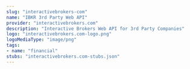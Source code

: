 ```yaml
---
slug: "interactivebrokers-com"
name: "IBKR 3rd Party Web API"
provider: "interactivebrokers.com"
description: "Interactive Brokers Web API for 3rd Party Companies"
logo: "interactivebrokers.com-logo.png"
logoMediaType: "image/png"
tags:
- name: "financial"
stubs: "interactivebrokers.com-stubs.json"
---
```

